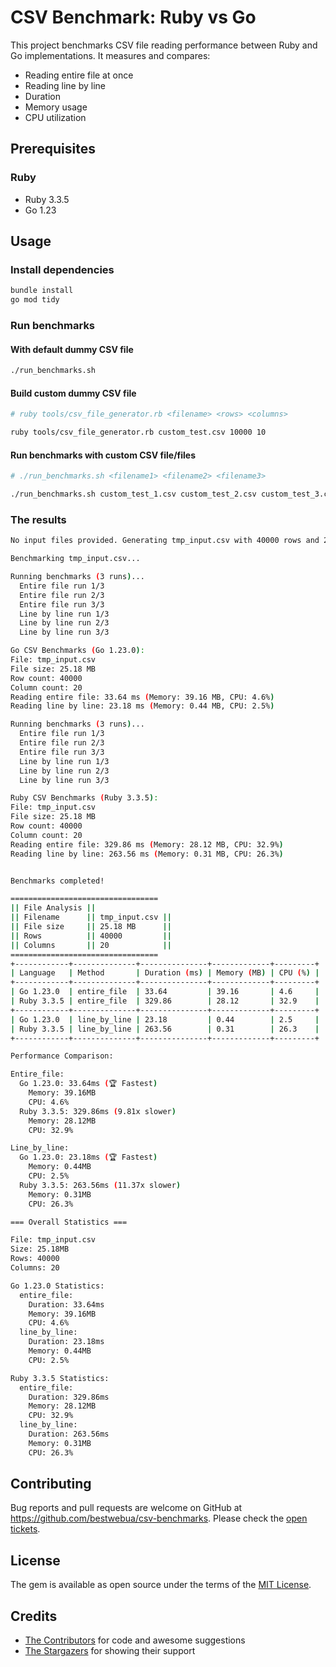 # CSV Benchmark: Ruby vs Go

This project benchmarks CSV file reading performance between Ruby and Go implementations. It measures and compares:

- Reading entire file at once
- Reading line by line
- Duration
- Memory usage
- CPU utilization

## Prerequisites

### Ruby

- Ruby 3.3.5
- Go 1.23

## Usage

### Install dependencies
```bash
bundle install
go mod tidy
```

### Run benchmarks

#### With default dummy CSV file

```bash
./run_benchmarks.sh
```

#### Build custom dummy CSV file

```bash
# ruby tools/csv_file_generator.rb <filename> <rows> <columns>

ruby tools/csv_file_generator.rb custom_test.csv 10000 10
```

#### Run benchmarks with custom CSV file/files

```bash
# ./run_benchmarks.sh <filename1> <filename2> <filename3>

./run_benchmarks.sh custom_test_1.csv custom_test_2.csv custom_test_3.csv
```

### The results

```bash
No input files provided. Generating tmp_input.csv with 40000 rows and 20 columns...

Benchmarking tmp_input.csv...

Running benchmarks (3 runs)...
  Entire file run 1/3
  Entire file run 2/3
  Entire file run 3/3
  Line by line run 1/3
  Line by line run 2/3
  Line by line run 3/3

Go CSV Benchmarks (Go 1.23.0):
File: tmp_input.csv
File size: 25.18 MB
Row count: 40000
Column count: 20
Reading entire file: 33.64 ms (Memory: 39.16 MB, CPU: 4.6%)
Reading line by line: 23.18 ms (Memory: 0.44 MB, CPU: 2.5%)

Running benchmarks (3 runs)...
  Entire file run 1/3
  Entire file run 2/3
  Entire file run 3/3
  Line by line run 1/3
  Line by line run 2/3
  Line by line run 3/3

Ruby CSV Benchmarks (Ruby 3.3.5):
File: tmp_input.csv
File size: 25.18 MB
Row count: 40000
Column count: 20
Reading entire file: 329.86 ms (Memory: 28.12 MB, CPU: 32.9%)
Reading line by line: 263.56 ms (Memory: 0.31 MB, CPU: 26.3%)


Benchmarks completed!

=================================
|| File Analysis ||
|| Filename      || tmp_input.csv ||
|| File size     || 25.18 MB      ||
|| Rows          || 40000         ||
|| Columns       || 20            ||
=================================
+------------+--------------+---------------+-------------+---------+
| Language   | Method       | Duration (ms) | Memory (MB) | CPU (%) |
+------------+--------------+---------------+-------------+---------+
| Go 1.23.0  | entire_file  | 33.64         | 39.16       | 4.6     |
| Ruby 3.3.5 | entire_file  | 329.86        | 28.12       | 32.9    |
+------------+--------------+---------------+-------------+---------+
| Go 1.23.0  | line_by_line | 23.18         | 0.44        | 2.5     |
| Ruby 3.3.5 | line_by_line | 263.56        | 0.31        | 26.3    |
+------------+--------------+---------------+-------------+---------+

Performance Comparison:

Entire_file:
  Go 1.23.0: 33.64ms (🏆 Fastest)
    Memory: 39.16MB
    CPU: 4.6%
  Ruby 3.3.5: 329.86ms (9.81x slower)
    Memory: 28.12MB
    CPU: 32.9%

Line_by_line:
  Go 1.23.0: 23.18ms (🏆 Fastest)
    Memory: 0.44MB
    CPU: 2.5%
  Ruby 3.3.5: 263.56ms (11.37x slower)
    Memory: 0.31MB
    CPU: 26.3%

=== Overall Statistics ===

File: tmp_input.csv
Size: 25.18MB
Rows: 40000
Columns: 20

Go 1.23.0 Statistics:
  entire_file:
    Duration: 33.64ms
    Memory: 39.16MB
    CPU: 4.6%
  line_by_line:
    Duration: 23.18ms
    Memory: 0.44MB
    CPU: 2.5%

Ruby 3.3.5 Statistics:
  entire_file:
    Duration: 329.86ms
    Memory: 28.12MB
    CPU: 32.9%
  line_by_line:
    Duration: 263.56ms
    Memory: 0.31MB
    CPU: 26.3%
```

## Contributing

Bug reports and pull requests are welcome on GitHub at <https://github.com/bestwebua/csv-benchmarks>. Please check the [open tickets](https://github.com/bestwebua/csv-benchmarks/issues).

## License

The gem is available as open source under the terms of the [MIT License](https://opensource.org/licenses/MIT).

## Credits

- [The Contributors](https://github.com/bestwebua/csv-benchmarks/graphs/contributors) for code and awesome suggestions
- [The Stargazers](https://github.com/bestwebua/csv-benchmarks/stargazers) for showing their support

